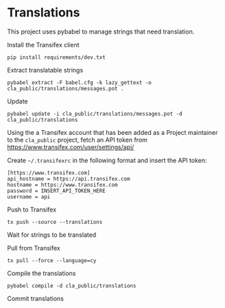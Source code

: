 # Translations

This project uses pybabel to manage strings that need translation. 

Install the Transifex client

    pip install requirements/dev.txt

Extract translatable strings

    pybabel extract -F babel.cfg -k lazy_gettext -o cla_public/translations/messages.pot .
    
Update

    pybabel update -i cla_public/translations/messages.pot -d cla_public/translations

Using the a Transifex account that has been added as a Project maintainer to the `cla_public` project,
fetch an API token from https://www.transifex.com/user/settings/api/

Create `~/.transifexrc` in the following format and insert the API token:

    [https://www.transifex.com]
    api_hostname = https://api.transifex.com
    hostname = https://www.transifex.com
    password = INSERT_API_TOKEN_HERE
    username = api

Push to Transifex
        
    tx push --source --translations

Wait for strings to be translated

Pull from Transifex

    tx pull --force --language=cy
        
Compile the translations

    pybabel compile -d cla_public/translations

Commit translations
